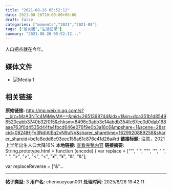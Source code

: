 ```yaml
---
title: "2021-08-26 05:52:12"
date: 2021-08-26T10:00:00+08:00
draft: false
categories: ["moments","2021","2021-08"]
tags: ["朋友圈","生活记录"]
summary: "2021-08-26 05:52:12..."
---
```


人口拐点就在今年。

## 媒体文件

- ![Media 1](/Moments/photos/2021-08-26/202108260552120.jpg)

## 相关链接

**原始链接:** http://mp.weixin.qq.com/s?__biz=MzA3NTc4MjMwMA==&mid=2651398744&idx=1&sn=dca351b1d85496520eabb3740b32f0f5&chksm=8496c3abb3e14abdb354fc67ec0d0dab168aae763f0d4535d44fa4fbcd646e076f9e0b3a18c6&mpshare=1&scene=2&srcid=0824lHjFv3NdIAlEq2vN9uNV&sharer_sharetime=1629920889258&sharer_shareid=be1c8edd6c93eec155a61c876e41d26a#rd
**链接标题:** 注意，2021上半年出生人口大降16%
**本地链接:** [查看完整内容](/link_content/2021/08/2021-08-26/link_content/)
**链接摘要:** String.prototype.html = function (encode) {
  var replace = ["&#39;", "'", "&quot;", '"', "&nbsp;", " ", "&gt;", ">", "&lt;", "<", "&yen;", "¥", "&amp;", "&"];
 
 
 
 
 
  
  var replaceReverse = ["&"...

---

**帖子类型:** 3
**用户名:** chenxueyuan001
**处理时间:** 2025/8/28 19:42:11